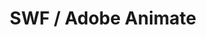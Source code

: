 ---
layout: module
title: SWF / Adobe Animate
authors: [korlibs]
category: Animations
link: https://github.com/korlibs/korge-swf/tree/main/korge-swf
icon: /i/adobe_animate.png
---